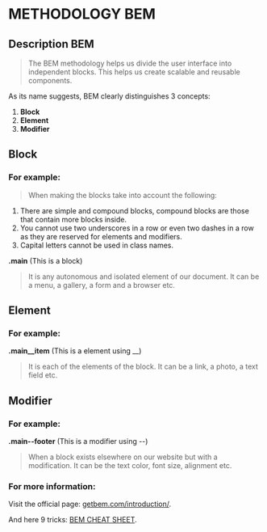 # METHODOLOGY BEM

## Description BEM
> The BEM methodology helps us divide the user interface into independent blocks.
> This helps us create scalable and reusable components.
> 
As its name suggests, BEM clearly distinguishes 3 concepts:

1. **Block**
2. **Element**
3. **Modifier**


## Block
### For example:
>When making the blocks take into account the following:

1. There are simple and compound blocks, compound blocks are those that contain more blocks inside.
2. You cannot use two underscores in a row or even two dashes in a row as they are reserved for elements and modifiers.
3. Capital letters cannot be used in class names.

**.main** (This is a block)

> It is any autonomous and isolated element of our document.
It can be a menu, a gallery, a form and a browser etc.

## Element
### For example:
**.main__item** (This is a element using __)

>It is each of the elements of the block.
It can be a link, a photo, a text field etc.

## Modifier
### For example:
**.main--footer** (This is a modifier using --)

>When a block exists elsewhere on our website but with a modification. 
It can be the text color, font size, alignment etc.


### For more information:

Visit the official page: [getbem.com/introduction/](http://getbem.com/introduction/).

And here 9 tricks: [BEM CHEAT SHEET](https://9elements.com/bem-cheat-sheet/).

